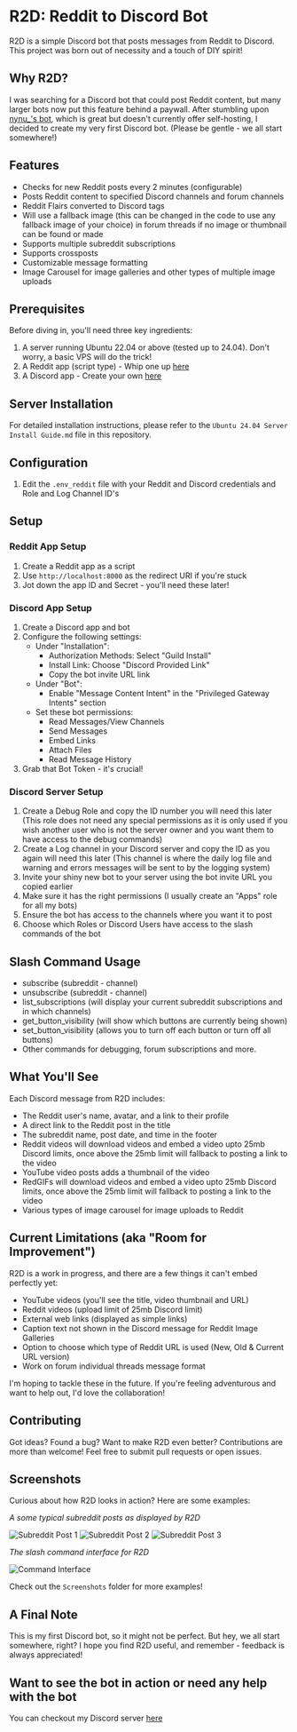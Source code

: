 # R2D: Reddit to Discord Bot

R2D is a simple Discord bot that posts messages from Reddit to Discord. This project was born out of necessity and a touch of DIY spirit!

## Why R2D?

I was searching for a Discord bot that could post Reddit content, but many larger bots now put this feature behind a paywall. 
After stumbling upon [nynu_'s bot](https://discord.com/applicationdirectory/1049362593921368165), which is great but doesn't currently offer self-hosting, I decided to create my very first Discord bot. (Please be gentle - we all start somewhere!)

## Features

- Checks for new Reddit posts every 2 minutes (configurable)
- Posts Reddit content to specified Discord channels and forum channels
- Reddit Flairs converted to Discord tags
- Will use a fallback image (this can be changed in the code to use any fallback image of your choice) in forum threads if no image or thumbnail can be found or made
- Supports multiple subreddit subscriptions
- Supports crossposts
- Customizable message formatting
- Image Carousel for image galleries and other types of multiple image uploads

## Prerequisites

Before diving in, you'll need three key ingredients:

1. A server running Ubuntu 22.04 or above (tested up to 24.04). Don't worry, a basic VPS will do the trick!
2. A Reddit app (script type) - Whip one up [here](https://www.reddit.com/prefs/apps)
3. A Discord app - Create your own [here](https://discord.com/developers/applications)

## Server Installation

For detailed installation instructions, please refer to the `Ubuntu 24.04 Server Install Guide.md` file in this repository.

## Configuration

1. Edit the `.env_reddit` file with your Reddit and Discord credentials and Role and Log Channel ID's

## Setup

### Reddit App Setup

1. Create a Reddit app as a script
2. Use `http://localhost:8000` as the redirect URI if you're stuck
3. Jot down the app ID and Secret - you'll need these later!

### Discord App Setup

1. Create a Discord app and bot
2. Configure the following settings:
   - Under "Installation":
     - Authorization Methods: Select "Guild Install"
     - Install Link: Choose "Discord Provided Link"
     - Copy the bot invite URL link
   - Under "Bot":
     - Enable "Message Content Intent" in the "Privileged Gateway Intents" section
   - Set these bot permissions:
     - Read Messages/View Channels
     - Send Messages
     - Embed Links
     - Attach Files
     - Read Message History
3. Grab that Bot Token - it's crucial!

### Discord Server Setup

1. Create a Debug Role and copy the ID number you will need this later (This role does not need any special permissions as it is only used if you wish another user who is not the server owner and you want them to have access to the debug commands)
2. Create a Log channel in your Discord server and copy the ID as you again will need this later (This channel is where the daily log file and warning and errors messages will be sent to by the logging system)
3. Invite your shiny new bot to your server using the bot invite URL you copied earlier
4. Make sure it has the right permissions (I usually create an "Apps" role for all my bots)
5. Ensure the bot has access to the channels where you want it to post
6. Choose which Roles or Discord Users have access to the slash commands of the bot

## Slash Command Usage

- subscribe (subreddit - channel)
- unsubscribe (subreddit - channel)
- list_subscriptions (will display your current subreddit subscriptions and in which channels)
- get_button_visibility (will show which buttons are currently being shown)
- set_button_visibility (allows you to turn off each button or turn off all buttons)
- Other commands for debugging, forum subscriptions and more.

## What You'll See

Each Discord message from R2D includes:
- The Reddit user's name, avatar, and a link to their profile
- A direct link to the Reddit post in the title
- The subreddit name, post date, and time in the footer
- Reddit videos will download videos and embed a video upto 25mb Discord limits, once above the 25mb limit will fallback to posting a link to the video
- YouTube video posts adds a thumbnail of the video
- RedGIFs will download videos and embed a video upto 25mb Discord limits, once above the 25mb limit will fallback to posting a link to the video
- Various types of image carousel for image uploads to Reddit

## Current Limitations (aka "Room for Improvement")

R2D is a work in progress, and there are a few things it can't embed perfectly yet:

- YouTube videos (you'll see the title, video thumbnail and URL)
- Reddit videos (upload limit of 25mb Discord limit)
- External web links (displayed as simple links)
- Caption text not shown in the Discord message for Reddit Image Galleries
- Option to choose which type of Reddit URL is used (New, Old & Current URL version)
- Work on forum individual threads message format

I'm hoping to tackle these in the future. If you're feeling adventurous and want to help out, I'd love the collaboration!

## Contributing

Got ideas? Found a bug? Want to make R2D even better? Contributions are more than welcome! Feel free to submit pull requests or open issues.

## Screenshots

Curious about how R2D looks in action? Here are some examples:

*A some typical subreddit posts as displayed by R2D*

![Subreddit Post 1](Screenshots/Screens/1.png)
![Subreddit Post 2](Screenshots/Screens/2.png)
![Subreddit Post 3](Screenshots/Screens/3.png)

*The slash command interface for R2D*

![Command Interface](Screenshots/Slash%20Commands/Commands-01.png)

Check out the `Screenshots` folder for more examples!

## A Final Note

This is my first Discord bot, so it might not be perfect. But hey, we all start somewhere, right? I hope you find R2D useful, and remember - feedback is always appreciated!

## Want to see the bot in action or need any help with the bot

You can checkout my Discord server [here](https://discord.gg/qTTzNWM9Wv)
